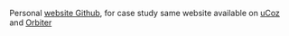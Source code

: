 Personal [website Github](https://sircam-html.github.io/ch/),
for case study same website available on [uCoz](https://cristianhidalgo.do.am/) and [Orbiter](https://sircam.orbiter.website/)


